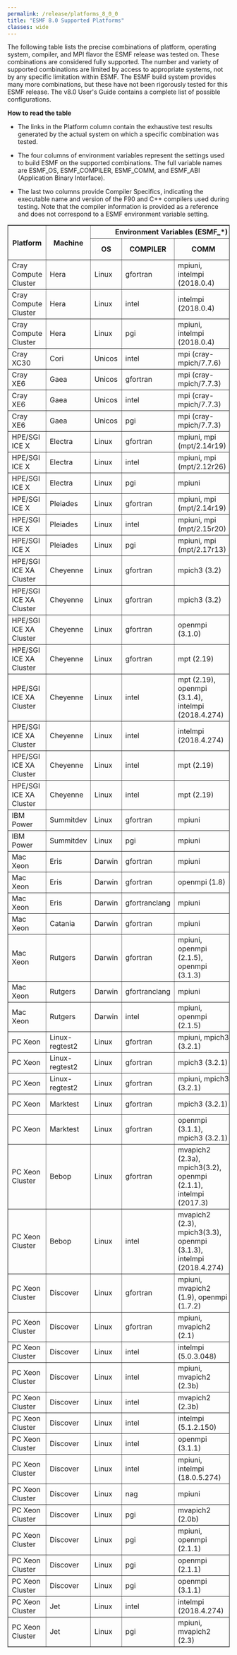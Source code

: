 ```yaml
---
permalink: /release/platforms_8_0_0
title: "ESMF 8.0 Supported Platforms"
classes: wide
---
```


The following table lists the precise combinations of platform,
operating system, compiler, and MPI flavor the ESMF release was tested
on. These combinations are considered fully supported. The number and
variety of supported combinations are limited by access to appropriate
systems, not by any specific limitation within ESMF. The ESMF build
system provides many more combinations, but these have not been
rigorously tested for this ESMF release. The v8.0 User's Guide
contains a complete list of possible configurations.

**How to read the table**

  - The links in the Platform column contain the exhaustive test results
    generated by the actual system on which a specific combination was
    tested.

  - The four columns of environment variables represent the settings used
    to build ESMF on the supported combinations. The full variable names
    are ESMF_OS, ESMF_COMPILER, ESMF_COMM, and ESMF_ABI (Application
    Binary Interface).

  - The last two columns provide Compiler Specifics, indicating the
    executable name and version of the F90 and C++ compilers used during
    testing. Note that the compiler information is provided as a reference
    and does not correspond to a ESMF environment variable setting.


<table class="tighttable" border="1">
       <tbody>
		<tr class="first" colspan="3">
			<th rowspan="2">
				Platform</th>
			<th rowspan="2">
				Machine</th>
			<th colspan="4">
				Environment Variables (ESMF_*)</th>
			<th colspan="2">
				Compiler Specifics</th>
			<th colspan="1" rowspan="2">
				Reports</th>
		</tr>
		<tr>
			<th>
				OS</th>
			<th>
				COMPILER</th>
			<th>
				COMM</th>
			<th>
				ABI</th>
			<th>
				F90 Compiler</th>
			<th>
				C++ Compiler</th>
		</tr>
		<tr>
			<td>
				Cray Compute Cluster</td>
			<td>
				Hera</td>
			<td>
				Linux</td>
			<td>
				gfortran</td>
			<td>
				mpiuni, intelmpi (2018.0.4)</td>
			<td>
				64</td>
			<td>
				gfortran (4.8.5)</td>
			<td>
				g++ (4.8.5)</td>
			<td>
				<a href="http://data.earthsystemmodeling.org/test_reports/800/800_Hera_gfortran-4.8.5.html">lib</a></td>
		</tr>
		<tr>
			<td>
				Cray Compute Cluster</td>
			<td>
				Hera</td>
			<td>
				Linux</td>
			<td>
				intel</td>
			<td>
				intelmpi (2018.0.4)</td>
			<td>
				64</td>
			<td>
				ifort (18.0.5.274)</td>
			<td>
				icpc (18.0.5.274)</td>
			<td>
				<a href="http://data.earthsystemmodeling.org/test_reports/800/800_Hera_intel-18.0.5.274.html">lib</a>,&nbsp;<a href="http://data.earthsystemmodeling.org/test_reports/800/800_Hera_ED_intel-18.0.5.274.html">external_demos</a>,&nbsp;<a href="http://data.earthsystemmodeling.org/test_reports/800/800_Hera_BFB_intel-18.0.5.274.html">bit_for_bit</a>,&nbsp;<a href="http://data.earthsystemmodeling.org/test_reports/800/800_Hera_NUOPC_intel-18.0.5.274.html">nuopc</a></td>
		</tr>
		<tr>
			<td>
				Cray Compute Cluster</td>
			<td>
				Hera</td>
			<td>
				Linux</td>
			<td>
				pgi</td>
			<td>
				mpiuni, intelmpi (2018.0.4)</td>
			<td>
				64</td>
			<td>
				pgf90 (18.10-1)</td>
			<td>
				pgc++ (18.10-1)</td>
			<td>
				<a href="http://data.earthsystemmodeling.org/test_reports/800/800_Hera_pgi-18.10.1.html">lib</a></td>
		</tr>
		<tr>
			<td>
				Cray XC30</td>
			<td>
				Cori</td>
			<td>
				Unicos</td>
			<td>
				intel</td>
			<td>
				mpi (cray-mpich/7.7.6)</td>
			<td>
				64</td>
			<td>
				ftn/ifort (19.0.3.199)</td>
			<td>
				CC/icpc (19.0.3.199)</td>
			<td>
				<a href="http://data.earthsystemmodeling.org/test_reports/800/800_Cori_intel-19.0.3.199.html">lib</a></td>
		</tr>
		<tr>
			<td>
				Cray XE6</td>
			<td>
				Gaea</td>
			<td>
				Unicos</td>
			<td>
				gfortran</td>
			<td>
				mpi (cray-mpich/7.7.3)</td>
			<td>
				64</td>
			<td>
				ftn/gfortran (5.3.0)</td>
			<td>
				CC/g++ (5.3.0)</td>
			<td>
				<a href="http://data.earthsystemmodeling.org/test_reports/800/800_Gaea_gfortran-5.3.0.html">lib</a></td>
		</tr>
		<tr>
			<td>
				Cray XE6</td>
			<td>
				Gaea</td>
			<td>
				Unicos</td>
			<td>
				intel</td>
			<td>
				mpi (cray-mpich/7.7.3)</td>
			<td>
				64</td>
			<td>
				ftn/ifort (16.0.3.210)</td>
			<td>
				CC/icpc (16.0.3.210)</td>
			<td>
				<a href="http://data.earthsystemmodeling.org/test_reports/800/800_Gaea_intel-16.0.3.210.html">lib</a></td>
		</tr>
		<tr>
			<td>
				Cray XE6</td>
			<td>
				Gaea</td>
			<td>
				Unicos</td>
			<td>
				pgi</td>
			<td>
				mpi (cray-mpich/7.7.3)</td>
			<td>
				64</td>
			<td>
				ftn/pgf90 (16.5-0)</td>
			<td>
				CC/pgc++ (16.5-0)</td>
			<td>
				<a href="http://data.earthsystemmodeling.org/test_reports/800/800_Gaea_pgi-16.5.0.html">lib</a></td>
		</tr>
		<tr>
			<td>
				HPE/SGI ICE X</td>
			<td>
				Electra</td>
			<td>
				Linux</td>
			<td>
				gfortran</td>
			<td>
				mpiuni, mpi (mpt/2.14r19)</td>
			<td>
				64</td>
			<td>
				gfortran (6.2.0)</td>
			<td>
				g++ (6.2.0)</td>
			<td>
				<a href="http://data.earthsystemmodeling.org/test_reports/800/800_Electra_gfortran-6.2.0.html">lib</a></td>
		</tr>
		<tr>
			<td>
				HPE/SGI ICE X</td>
			<td>
				Electra</td>
			<td>
				Linux</td>
			<td>
				intel</td>
			<td>
				mpiuni, mpi (mpt/2.12r26)</td>
			<td>
				64</td>
			<td>
				ifort (15.0.3.187)</td>
			<td>
				icpc (15.0.3.187)</td>
			<td>
				<a href="http://data.earthsystemmodeling.org/test_reports/800/800_Electra_intel-2015.0.3.187.html">lib</a></td>
		</tr>
		<tr>
			<td>
				HPE/SGI ICE X</td>
			<td>
				Electra</td>
			<td>
				Linux</td>
			<td>
				pgi</td>
			<td>
				mpiuni</td>
			<td>
				64</td>
			<td>
				pgf90 (17.1-0)</td>
			<td>
				pgc++ (17.1-0)</td>
			<td>
				<a href="http://data.earthsystemmodeling.org/test_reports/800/800_Electra_pgi-17.1.0.html">lib</a></td>
		</tr>
		<tr>
			<td>
				HPE/SGI ICE X</td>
			<td>
				Pleiades</td>
			<td>
				Linux</td>
			<td>
				gfortran</td>
			<td>
				mpiuni, mpi (mpt/2.14r19)</td>
			<td>
				64</td>
			<td>
				gfortran (6.2.0)</td>
			<td>
				g++ (6.2.0)</td>
			<td>
				<a href="http://data.earthsystemmodeling.org/test_reports/800/800_Pleiades_gfotran-6.2.0.html">lib</a></td>
		</tr>
		<tr>
			<td>
				HPE/SGI ICE X</td>
			<td>
				Pleiades</td>
			<td>
				Linux</td>
			<td>
				intel</td>
			<td>
				mpiuni, mpi (mpt/2.15r20)</td>
			<td>
				64</td>
			<td>
				ifort (18.0.3.222)</td>
			<td>
				icpc (18.0.3.222)</td>
			<td>
				<a href="http://data.earthsystemmodeling.org/test_reports/800/800_Pleiades_intel-2018.0.3.222.html">lib</a></td>
		</tr>
		<tr>
			<td>
				HPE/SGI ICE X</td>
			<td>
				Pleiades</td>
			<td>
				Linux</td>
			<td>
				pgi</td>
			<td>
				mpiuni, mpi (mpt/2.17r13)</td>
			<td>
				64</td>
			<td>
				pgf90 (17.1-0)</td>
			<td>
				pgc++ (17.1-0)</td>
			<td>
				<a href="http://data.earthsystemmodeling.org/test_reports/800/800_Pleiades_pgi-17.1.0.html">lib</a></td>
		</tr>
		<tr>
			<td>
				HPE/SGI ICE XA Cluster</td>
			<td>
				Cheyenne</td>
			<td>
				Linux</td>
			<td>
				gfortran</td>
			<td>
				mpich3 (3.2)</td>
			<td>
				64</td>
			<td>
				gfortran (6.3.0)</td>
			<td>
				g++ (6.3.0)</td>
			<td>
				<a href="http://data.earthsystemmodeling.org/test_reports/800/800_Cheyenne_gfortran-6.3.0.html">lib</a></td>
		</tr>
		<tr>
			<td>
				HPE/SGI ICE XA Cluster</td>
			<td>
				Cheyenne</td>
			<td>
				Linux</td>
			<td>
				gfortran</td>
			<td>
				mpich3 (3.2)</td>
			<td>
				64</td>
			<td>
				gfortran (7.2.0)</td>
			<td>
				g++ (7.2.0)</td>
			<td>
				<a href="http://data.earthsystemmodeling.org/test_reports/800/800_Cheyenne_gfortran-7.2.0.html">lib</a></td>
		</tr>
		<tr>
			<td>
				HPE/SGI ICE XA Cluster</td>
			<td>
				Cheyenne</td>
			<td>
				Linux</td>
			<td>
				gfortran</td>
			<td>
				openmpi (3.1.0)</td>
			<td>
				64</td>
			<td>
				gfortran (8.1.0)</td>
			<td>
				g++ (8.1.0)</td>
			<td>
				<a href="http://data.earthsystemmodeling.org/test_reports/800/800_Cheyenne_gfortran-8.1.0.html">lib</a></td>
		</tr>
		<tr>
			<td>
				HPE/SGI ICE XA Cluster</td>
			<td>
				Cheyenne</td>
			<td>
				Linux</td>
			<td>
				gfortran</td>
			<td>
				mpt (2.19)</td>
			<td>
				64</td>
			<td>
				gfortran (9.1.0)</td>
			<td>
				g++ (9.1.0)</td>
			<td>
				<a href="http://data.earthsystemmodeling.org/test_reports/800/800_Cheyenne_gfortran-9.1.0.html">lib</a></td>
		</tr>
		<tr>
			<td>
				HPE/SGI ICE XA Cluster</td>
			<td>
				Cheyenne</td>
			<td>
				Linux</td>
			<td>
				intel</td>
			<td>
				mpt (2.19), openmpi (3.1.4), intelmpi (2018.4.274)</td>
			<td>
				64</td>
			<td>
				ifort (18.0.5.274)</td>
			<td>
				icpc (18.0.5.274)</td>
			<td>
				<a href="http://data.earthsystemmodeling.org/test_reports/800/800_Cheyenne_intel-18.0.5.274.html">lib</a></td>
		</tr>
		<tr>
			<td>
				HPE/SGI ICE XA Cluster</td>
			<td>
				Cheyenne</td>
			<td>
				Linux</td>
			<td>
				intel</td>
			<td>
				intelmpi (2018.4.274)</td>
			<td>
				64</td>
			<td>
				ifort (18.0.5.274)</td>
			<td>
				icpc (18.0.5.274)</td>
			<td>
				<a href="http://data.earthsystemmodeling.org/test_reports/800/800_Cheyenne_BFB_intel-18.0.5.274.html">bit_for_bit</a></td>
		</tr>
		<tr>
			<td>
				HPE/SGI ICE XA Cluster</td>
			<td>
				Cheyenne</td>
			<td>
				Linux</td>
			<td>
				intel</td>
			<td>
				mpt (2.19)</td>
			<td>
				64</td>
			<td>
				ifort (18.0.5.274)</td>
			<td>
				icpc (18.0.5.274)</td>
			<td>
				<a href="http://data.earthsystemmodeling.org/test_reports/800/800_Cheyenne_UTC_intel-18.0.5.274.html">use_test_cases</a>,&nbsp;<a href="http://data.earthsystemmodeling.org/test_reports/800/800_Cheyenne_NUOPC_intel-18.0.5.274.html">nuopc</a></td>
		</tr>
		<tr>
			<td>
				HPE/SGI ICE XA Cluster</td>
			<td>
				Cheyenne</td>
			<td>
				Linux</td>
			<td>
				intel</td>
			<td>
				mpt (2.19)</td>
			<td>
				64</td>
			<td>
				ifort (19.0.2.187)</td>
			<td>
				icpc (19.0.2.187)</td>
			<td>
				<a href="http://data.earthsystemmodeling.org/test_reports/800/800_Cheyenne_intel-19.0.2.187.html">lib</a></td>
		</tr>
		<tr>
			<td>
				IBM Power</td>
			<td>
				Summitdev</td>
			<td>
				Linux</td>
			<td>
				gfortran</td>
			<td>
				mpiuni</td>
			<td>
				64</td>
			<td>
				gfortran (4.8.5)</td>
			<td>
				g++ (4.8.5)</td>
			<td>
				<a href="http://data.earthsystemmodeling.org/test_reports/800/800_Summitdev_gfortran-4.8.5.html">lib</a></td>
		</tr>
		<tr>
			<td>
				IBM Power</td>
			<td>
				Summitdev</td>
			<td>
				Linux</td>
			<td>
				pgi</td>
			<td>
				mpiuni</td>
			<td>
				64</td>
			<td>
				pgf90 (19.7-0)</td>
			<td>
				pgc++ (19.7-0)</td>
			<td>
				<a href="http://data.earthsystemmodeling.org/test_reports/800/800_Summitdev_pgi-19.7.0.html">lib</a></td>
		</tr>
		<tr>
			<td>
				Mac Xeon</td>
			<td>
				Eris</td>
			<td>
				Darwin</td>
			<td>
				gfortran</td>
			<td>
				mpiuni</td>
			<td>
				64</td>
			<td>
				gfortran (6.1.0)</td>
			<td>
				g++ (6.1.0)</td>
			<td>
				<a href="http://data.earthsystemmodeling.org/test_reports/800/800_Eris_gfortran-6.1.0.html">lib</a></td>
		</tr>
		<tr>
			<td>
				Mac Xeon</td>
			<td>
				Eris</td>
			<td>
				Darwin</td>
			<td>
				gfortran</td>
			<td>
				openmpi (1.8)</td>
			<td>
				64</td>
			<td>
				gfortran (4.9.2)</td>
			<td>
				g++ (4.9.2)</td>
			<td>
				<a href="http://data.earthsystemmodeling.org/test_reports/800/800_Eris_gfortran-4.9.2.html">lib</a></td>
		</tr>
		<tr>
			<td>
				Mac Xeon</td>
			<td>
				Eris</td>
			<td>
				Darwin</td>
			<td>
				gfortranclang</td>
			<td>
				mpiuni</td>
			<td>
				64</td>
			<td>
				gfortran (6.1.0)</td>
			<td>
				clang (1000.10.44.4)</td>
			<td>
				<a href="http://data.earthsystemmodeling.org/test_reports/800/800_Eris_gfortranclang-6.1.0-1000.10.44.4.html">lib</a></td>
		</tr>
		<tr>
			<td>
				Mac Xeon</td>
			<td>
				Catania</td>
			<td>
				Darwin</td>
			<td>
				gfortran</td>
			<td>
				mpiuni</td>
			<td>
				64</td>
			<td>
				gfortran (9.2.0)</td>
			<td>
				g++ (9.2.0)</td>
			<td>
				<a href="http://data.earthsystemmodeling.org/test_reports/800/800_Catania_gfortran-9.2.0.html">lib</a></td>
		</tr>
		<tr>
			<td>
				Mac Xeon</td>
			<td>
				Rutgers</td>
			<td>
				Darwin</td>
			<td>
				gfortran</td>
			<td>
				mpiuni, openmpi (2.1.5), openmpi (3.1.3)</td>
			<td>
				64</td>
			<td>
				gfortran (7.3.0)</td>
			<td>
				g++ (7.3.0)</td>
			<td>
				<a href="http://data.earthsystemmodeling.org/test_reports/800/800_Rutgers_gfortran-7.3.0.html">lib</a></td>
		</tr>
		<tr>
			<td>
				Mac Xeon</td>
			<td>
				Rutgers</td>
			<td>
				Darwin</td>
			<td>
				gfortranclang</td>
			<td>
				mpiuni</td>
			<td>
				64</td>
			<td>
				gfortran (7.3.0)</td>
			<td>
				clang (902.0.39.2)</td>
			<td>
				<a href="http://data.earthsystemmodeling.org/test_reports/800/800_Rutgers_gfortranclang-7.3.0-902.0.39.2.html">lib</a></td>
		</tr>
		<tr>
			<td>
				Mac Xeon</td>
			<td>
				Rutgers</td>
			<td>
				Darwin</td>
			<td>
				intel</td>
			<td>
				mpiuni, openmpi (2.1.5)</td>
			<td>
				64</td>
			<td>
				ifort (18.0.2.164)</td>
			<td>
				icpc&nbsp;(18.0.2.164)</td>
			<td>
				<a href="http://data.earthsystemmodeling.org/test_reports/800/800_Rutgers_intel-18.0.2.164.html">lib</a></td>
		</tr>
		<tr>
			<td>
				PC Xeon</td>
			<td>
				Linux-regtest2</td>
			<td>
				Linux</td>
			<td>
				gfortran</td>
			<td>
				mpiuni,&nbsp;mpich3 (3.2.1)</td>
			<td>
				64</td>
			<td>
				gfortran (4.8.5)</td>
			<td>
				g++ (4.8.5)</td>
			<td>
				<a href="http://data.earthsystemmodeling.org/test_reports/800/800_LinuxRegtest2_gfortran-4.8.5.html">lib</a></td>
		</tr>
		<tr>
			<td>
				PC Xeon</td>
			<td>
				Linux-regtest2</td>
			<td>
				Linux</td>
			<td>
				gfortran</td>
			<td>
				mpich3 (3.2.1)</td>
			<td>
				64</td>
			<td>
				gfortran (4.8.5)</td>
			<td>
				g++ (4.8.5)</td>
			<td>
				<a href="http://data.earthsystemmodeling.org/test_reports/800/800_LinuxRegtest2_ED_gfortran-4.8.5.html">external_demos</a>,&nbsp;<a href="http://data.earthsystemmodeling.org/test_reports/800/800_LinuxRegtest2_UTC_gfortran-4.8.5.html">use_test_cases</a></td>
		</tr>
		<tr>
			<td>
				PC Xeon</td>
			<td>
				Linux-regtest2</td>
			<td>
				Linux</td>
			<td>
				gfortran</td>
			<td>
				mpiuni,&nbsp;mpich3 (3.2.1)</td>
			<td>
				64</td>
			<td>
				gfortran (7.3.0)</td>
			<td>
				g++ (7.3.0)</td>
			<td>
				<a href="http://data.earthsystemmodeling.org/test_reports/800/800_LinuxRegtest2_gfortran-7.3.0.html">lib</a></td>
		</tr>
		<tr>
			<td>
				PC Xeon</td>
			<td>
				Marktest</td>
			<td>
				Linux</td>
			<td>
				gfortran</td>
			<td>
				mpich3 (3.2.1)</td>
			<td>
				64</td>
			<td>
				gfortran (4.8.5)</td>
			<td>
				g++ (4.8.5)</td>
			<td>
				<a href="http://data.earthsystemmodeling.org/test_reports/800/800_Marktest_EXT_gfortran-4.8.5.html">test_external</a></td>
		</tr>
		<tr>
			<td>
				PC Xeon</td>
			<td>
				Marktest</td>
			<td>
				Linux</td>
			<td>
				gfortran</td>
			<td>
				openmpi (3.1.1), mpich3 (3.2.1)</td>
			<td>
				64</td>
			<td>
				gfortran (8.1.0)</td>
			<td>
				g++ (8.1.0)</td>
			<td>
				<a href="http://data.earthsystemmodeling.org/test_reports/800/800_Marktest_NUOPC_gfortran-8.1.0.html">nuopc</a></td>
		</tr>
		<tr>
			<td>
				PC Xeon Cluster</td>
			<td>
				Bebop</td>
			<td>
				Linux</td>
			<td>
				gfortran</td>
			<td>
				mvapich2 (2.3a), mpich3(3.2), openmpi (2.1.1), intelmpi (2017.3)</td>
			<td>
				64</td>
			<td>
				gfortran (7.1.0)</td>
			<td>
				g++ (7.1.0)</td>
			<td>
				<a href="http://data.earthsystemmodeling.org/test_reports/800/800_Bebop_gfortran-7.1.0.html">lib</a></td>
		</tr>
		<tr>
			<td>
				PC Xeon Cluster</td>
			<td>
				Bebop</td>
			<td>
				Linux</td>
			<td>
				intel</td>
			<td>
				mvapich2 (2.3), mpich3(3.3), openmpi (3.1.3), intelmpi (2018.4.274)</td>
			<td>
				64</td>
			<td>
				ifort (18.0.5.274)</td>
			<td>
				icpc (18.0.5.274)</td>
			<td>
				<a href="http://data.earthsystemmodeling.org/test_reports/800/800_Bebop_intel-18.0.5.274.html">lib</a></td>
		</tr>
		<tr>
			<td>
				PC Xeon Cluster</td>
			<td>
				Discover</td>
			<td>
				Linux</td>
			<td>
				gfortran</td>
			<td>
				mpiuni, mvapich2 (<span>1.9</span>), openmpi (1.7.2)</td>
			<td>
				64</td>
			<td>
				gfortran (4.8.1)</td>
			<td>
				g++ (4.8.1)</td>
			<td>
				<a href="http://data.earthsystemmodeling.org/test_reports/800/800_Discover_gfortran-4.8.1.html">lib</a></td>
		</tr>
		<tr>
			<td>
				PC Xeon Cluster</td>
			<td>
				Discover</td>
			<td>
				Linux</td>
			<td>
				gfortran</td>
			<td>
				mpiuni, mvapich2 (2.1)</td>
			<td>
				64</td>
			<td>
				gfortran (4.9.2)</td>
			<td>
				g++ (4.9.2)</td>
			<td>
				<a href="http://data.earthsystemmodeling.org/test_reports/800/800_Discover_ESMPy_gfortran-4.9.2.html">esmpy</a></td>
		</tr>
		<tr>
			<td>
				PC Xeon Cluster</td>
			<td>
				Discover</td>
			<td>
				Linux</td>
			<td>
				intel</td>
			<td>
				intelmpi (5.0.3.048)</td>
			<td>
				64</td>
			<td>
				ifort (15.0.2.164)</td>
			<td>
				icpc (15.0.2.164)</td>
			<td>
				<a href="http://data.earthsystemmodeling.org/test_reports/800/800_Discover_MAPL_intel-15.0.2.164.html">mapl</a></td>
		</tr>
		<tr>
			<td>
				PC Xeon Cluster</td>
			<td>
				Discover</td>
			<td>
				Linux</td>
			<td>
				intel</td>
			<td>
				mpiuni, mvapich2 (2.3b)</td>
			<td>
				64</td>
			<td>
				ifort (17.0.4.196)</td>
			<td>
				icpc (17.0.4.196)</td>
			<td>
				<a href="http://data.earthsystemmodeling.org/test_reports/800/800_Discover_ESMPy_intel-17.0.4.196.html">esmpy</a></td>
		</tr>
		<tr>
			<td>
				PC Xeon Cluster</td>
			<td>
				Discover</td>
			<td>
				Linux</td>
			<td>
				intel</td>
			<td>
				mvapich2 (2.3b)</td>
			<td>
				64</td>
			<td>
				ifort (17.0.4.196)</td>
			<td>
				icpc (17.0.4.196)</td>
			<td>
				<a href="http://data.earthsystemmodeling.org/test_reports/800/800_Discover_intel-17.0.4.196.html">lib</a></td>
		</tr>
		<tr>
			<td>
				PC Xeon Cluster</td>
			<td>
				Discover</td>
			<td>
				Linux</td>
			<td>
				intel</td>
			<td>
				intelmpi (5.1.2.150)</td>
			<td>
				64</td>
			<td>
				ifort (18.0.1.163)</td>
			<td>
				icpc (18.0.1.163)</td>
			<td>
				<a href="http://data.earthsystemmodeling.org/test_reports/800/800_Discover_ED_intel-18.0.1.163.html">external_demos</a>,&nbsp;<a href="http://data.earthsystemmodeling.org/test_reports/800/800_Discover_BFB_intel-18.0.1.163.html">bit_for_bit</a></td>
		</tr>
		<tr>
			<td>
				PC Xeon Cluster</td>
			<td>
				Discover</td>
			<td>
				Linux</td>
			<td>
				intel</td>
			<td>
				openmpi (3.1.1)</td>
			<td>
				64</td>
			<td>
				ifort (18.0.3.222)</td>
			<td>
				icpc (18.0.3.222)</td>
			<td>
				<a href="http://data.earthsystemmodeling.org/test_reports/800/800_Discover_intel-18.0.3.222.html">lib</a></td>
		</tr>
		<tr>
			<td>
				PC Xeon Cluster</td>
			<td>
				Discover</td>
			<td>
				Linux</td>
			<td>
				intel</td>
			<td>
				mpiuni, intelmpi (18.0.5.274)</td>
			<td>
				64</td>
			<td>
				ifort (18.0.5.274)</td>
			<td>
				icpc (18.0.5.274)</td>
			<td>
				<a href="http://data.earthsystemmodeling.org/test_reports/800/800_Discover_intel-18.0.5.274.html">lib</a></td>
		</tr>
		<tr>
			<td>
				PC Xeon Cluster</td>
			<td>
				Discover</td>
			<td>
				Linux</td>
			<td>
				nag</td>
			<td>
				mpiuni</td>
			<td>
				64</td>
			<td>
				nagfor (6.2)</td>
			<td>
				g++ (4.8.1)</td>
			<td>
				<a href="http://data.earthsystemmodeling.org/test_reports/800/800_Discover_NAG-6.2.html">lib</a></td>
		</tr>
		<tr>
			<td>
				PC Xeon Cluster</td>
			<td>
				Discover</td>
			<td>
				Linux</td>
			<td>
				pgi</td>
			<td>
				mvapich2 (2.0b)</td>
			<td>
				64</td>
			<td>
				pgf90 (14.1-0)</td>
			<td>
				pgc++ (14.1-0)</td>
			<td>
				<a href="http://data.earthsystemmodeling.org/test_reports/800/800_Discover_pgi-14.1.0.html">lib</a></td>
		</tr>
		<tr>
			<td>
				PC Xeon Cluster</td>
			<td>
				Discover</td>
			<td>
				Linux</td>
			<td>
				pgi</td>
			<td>
				mpiuni, openmpi (2.1.1)</td>
			<td>
				64</td>
			<td>
				pgf90 (17.5-0)</td>
			<td>
				pgc++ (17.5-0)</td>
			<td>
				<a href="http://data.earthsystemmodeling.org/test_reports/800/800_Discover_ESMPy_pgi-17.5.0.html">esmpy</a></td>
		</tr>
		<tr>
			<td>
				PC Xeon Cluster</td>
			<td>
				Discover</td>
			<td>
				Linux</td>
			<td>
				pgi</td>
			<td>
				openmpi (2.1.1)</td>
			<td>
				64</td>
			<td>
				pgf90 (17.7-0)</td>
			<td>
				pgc++ (17.7-0)</td>
			<td>
				<a href="http://data.earthsystemmodeling.org/test_reports/800/800_Discover_pgi-17.7.0.html">lib</a></td>
		</tr>
		<tr>
			<td>
				PC Xeon Cluster</td>
			<td>
				Discover</td>
			<td>
				Linux</td>
			<td>
				pgi</td>
			<td>
				openmpi (<span>3.1.1)</span></td>
			<td>
				64</td>
			<td>
				pgf90 (18.5-0)</td>
			<td>
				pgc++ (18.5-0)</td>
			<td>
				<a href="http://data.earthsystemmodeling.org/test_reports/800/800_Discover_ED_pgi-18.5.0.html">external_demos</a></td>
		</tr>
		<tr>
			<td>
				PC Xeon Cluster</td>
			<td>
				Jet</td>
			<td>
				Linux</td>
			<td>
				intel</td>
			<td>
				intelmpi (2018.4.274)</td>
			<td>
				64</td>
			<td>
				ifort (18.0.5.274)</td>
			<td>
				icpc (18.0.5.274)</td>
			<td>
				<a href="http://data.earthsystemmodeling.org/test_reports/800/800_Jet_intel-18.0.5.274.html">lib</a></td>
		</tr>
		<tr>
			<td>
				PC Xeon Cluster</td>
			<td>
				Jet</td>
			<td>
				Linux</td>
			<td>
				pgi</td>
			<td>
				mpiuni, mvapich2 (2.3)</td>
			<td>
				64</td>
			<td>
				pgf90 (18.10-1)</td>
			<td>
				pgc++ (18.10-1)</td>
			<td>
				<a href="http://data.earthsystemmodeling.org/test_reports/800/800_Jet_pgi-18.10.html">lib</a></td>
		</tr>
	</tbody>
</table>
